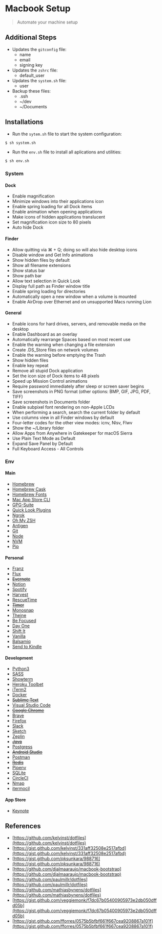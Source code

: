 # Macbook Setup

> Automate your machine setup

## Additional Steps
- Updates the `gitconfig` file:
    - name
    - email
    - signing key
- Updates the `zshrc` file:
    - default_user
- Updates the `system.sh` file:
    - user
- Backup these files:
    - .ssh
    - ~/dev
    - ~/Documents

## Installations

- Run the `sytem.sh` file to start the system configuration:

```bash
$ sh system.sh
```

- Run the `env.sh` file to install all aplications and utilities:

```bash
$ sh env.sh
```

### System

#### Dock

- Enable magnification
- Minimize windows into their applications icon
- Enable spring loading for all Dock items
- Enable animation when opening applications
- Make icons of hidden applications translucent
- Set magnification icon size to 80 pixels
- Auto hide Dock

#### Finder

- Allow quitting via ⌘ + Q; doing so will also hide desktop icons
- Disable window and Get Info animations
- Show hidden files by default
- Show all filename extensions
- Show status bar
- Show path bar
- Allow text selection in Quick Look
- Display full path as Finder window title
- Enable spring loading for directories
- Automatically open a new window when a volume is mounted
- Enable AirDrop over Ethernet and on unsupported Macs running Lion

#### General

- Enable icons for hard drives, servers, and removable media on the desktop
- Enable Dashboard as an overlay
- Automatically rearrange Spaces based on most recent use
- Enable the warning when changing a file extension
- Create .DS_Store files on network volumes
- Enable the warning before emptying the Trash
- Show hidden files
- Enable key repeat
- Remove all stupid Dock application
- Set the icon size of Dock items to 48 pixels
- Speed up Mission Control animations
- Require password immediately after sleep or screen saver begins
- Save screenshots in PNG format (other options: BMP, GIF, JPG, PDF, TIFF)
- Save screenshots in Documents folder
- Enable subpixel font rendering on non-Apple LCDs
- When performing a search, search the current folder by default
- Use columns view in all Finder windows by default
- Four-letter codes for the other view modes: icnv, Nlsv, Flwv
- Show the ~/Library folder
- Allow Apps from Anywhere in Gatekeeper for macOS Sierra
- Use Plain Text Mode as Default
- Expand Save Panel by Default
- Full Keyboard Access - All Controls

### Env

#### Main

- [Homebrew](https://brew.sh/index_pt-br.html)
- [Homebrew Cask](https://caskroom.github.io/)
- [Homebrew Fonts](https://github.com/caskroom/homebrew-fonts)
- [Mac App Store CLI](https://github.com/mas-cli/mas)
- [GPG-Suite](https://gpgtools.org/)
- [Quick Look Plugins](https://github.com/sindresorhus/quick-look-plugins)
- [Ngrok](https://ngrok.com/)
- [Oh My ZSH](https://github.com/robbyrussell/oh-my-zsh)
- [Antigen](https://github.com/zsh-users/antigen)
- [Git](https://git-scm.com/downloads)
- [Node](https://nodejs.org/en/download/)
- [NVM](https://github.com/creationix/nvm)
- [Pip](http://python.org.br/instalacao-mac)

#### Personal

- [Franz](https://meetfranz.com/)
- [Flux](https://justgetflux.com/)
- ~~[Evernote](https://evernote.com/intl/pt-br/download)~~
- [Notion](https://www.notion.so/)
- [Spotify](https://www.spotify.com/br/download/mac/)
- [Harvest](https://www.getharvest.com/mac-time-tracking)
- [RescueTime](https://www.rescuetime.com/download)
- ~~[Timer](https://github.com/michaelvillar/timer-app)~~
- [Monosnap](https://monosnap.com/welcome)
- [Theine](http://www.ixeau.com/en/apps/theine/)
- [Be Focused](https://xwavesoft.com/be-focused-pro-for-iphone-ipad-mac-os-x.html)
- [Day One](https://dayoneapp.com)
- [Shift It](https://github.com/fikovnik/ShiftIt)
- [Vanilla](https://matthewpalmer.net/vanilla/)
- [Balsamiq](https://balsamiq.com/)
- [Send to Kindle](https://www.amazon.com/gp/sendtokindle)

#### Development

- [Python3](http://python.org.br/instalacao-mac)
- [SASS](https://sass-lang.com/install)
- [Showterm](https://showterm.io/)
- [Heroku Toolbet](https://devcenter.heroku.com/articles/heroku-cli#macos)
- [iTerm2](https://www.iterm2.com/downloads.html)
- [Docker](https://docs.docker.com/docker-for-mac/install/)
- ~~[Sublime Text](https://www.sublimetext.com/3)~~
- [Visual Studio Code](https://www.smashingmagazine.com/2018/01/visual-studio-code/)
- ~~[Google Chrome](https://www.google.com.br/chrome/)~~
- [Brave](https://brave.com/)
- [Firefox](https://www.mozilla.org/en-US/firefox/new/)
- [Slack](https://slack.com/downloads/osx)
- [Sketch](https://www.sketchapp.com/)
- [Zeplin](https://zeplin.io/)
- ~~[Java](https://www.java.com/pt_BR/download/faq/java_mac.xml)~~
- [Postgress](https://www.postgresql.org/download/macosx/)
- ~~[Android Studio](https://developer.android.com/studio/index.html?hl=pt-br)~~
- [Postman](https://www.getpostman.com/)
- ~~[Redis](https://redis.io/)~~
- [Pipenv](https://github.com/pypa/pipenv)
- [SQLite](https://www.sqlite.org/index.html)
- [CircleCI](https://circleci.com/)
- [Nmap](https://nmap.org/)
- [itermocil](https://github.com/TomAnthony/itermocil)

#### App Store

- [Keynote](https://itunes.apple.com/br/app/keynote/id409183694?l=en&mt=12)


## References

- [https://github.com/kelvinst/dotfiles](https://github.com/kelvinst/dotfiles)
- [https://gist.github.com/kelvinst/331aff32508e2517afbd](https://gist.github.com/kelvinst/331aff32508e2517afbd)
- [https://gist.github.com/pksunkara/988716](https://gist.github.com/pksunkara/988716)
- [https://github.com/djalmaaraujo/macbook-bootstrap](https://github.com/djalmaaraujo/macbook-bootstrap)
- [https://github.com/paulmillr/dotfiles](https://github.com/paulmillr/dotfiles)
- [https://github.com/mathiasbynens/dotfiles](https://github.com/mathiasbynens/dotfiles)
- [https://gist.github.com/veggiemonk/f7dc67b05400905973e2db050dffd05b](https://gist.github.com/veggiemonk/f7dc67b05400905973e2db050dffd05b)
- [https://gist.github.com/fforres/0575b5bfbf661f667cea9208867a101f](https://gist.github.com/fforres/0575b5bfbf661f667cea9208867a101f)
